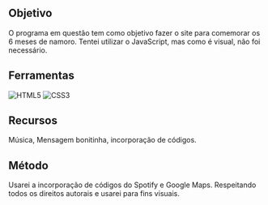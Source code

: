 ## Objetivo
O programa em questão tem como objetivo fazer o site para comemorar os 6 meses de namoro. Tentei utilizar o JavaScript, mas como é visual, não foi necessário.

## Ferramentas
![HTML5](https://img.shields.io/badge/HTML5-E34F26?style=for-the-badge&logo=html5&logoColor=white)
![CSS3](https://img.shields.io/badge/CSS3-1572B6?style=for-the-badge&logo=css3&logoColor=white)


## Recursos
Música, Mensagem bonitinha, incorporação de códigos.

## Método
Usarei a incorporação de códigos do Spotify e Google Maps. Respeitando todos os direitos autorais e usarei para fins visuais.

